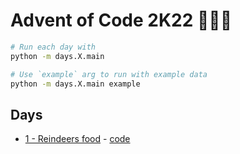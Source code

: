 # Advent of Code 2K22 🎅🦌🎄

```sh
# Run each day with 
python -m days.X.main

# Use `example` arg to run with example data
python -m days.X.main example
```

## Days

- [1 - Reindeers food](https://adventofcode.com/2022/day/1) - [code](/days/1/main.py)
